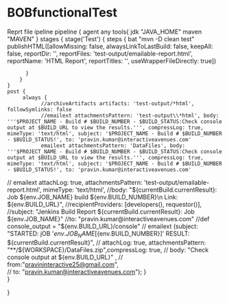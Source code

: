 # BOBfunctionalTest
Reprt file ipeline
pipeline {
    agent any
    tools{
        jdk "JAVA_HOME"
        maven "MAVEN"
        }
    stages {
        stage('Test') {
            steps {
                bat "mvn -D clean test"  
                publishHTML([allowMissing: false, alwaysLinkToLastBuild: false, keepAll: false, reportDir: '', reportFiles: 'test-output/emailable-report.html', reportName: 'HTML Report', reportTitles: '', useWrapperFileDirectly: true])

          }
        }
    }
    post {  
         always {  
               //archiveArtifacts artifacts: 'test-output/*html', followSymlinks: false
               //emailext attachmentsPattern: 'test-output\\*html', body: '''$PROJECT_NAME - Build # $BUILD_NUMBER - $BUILD_STATUS:Check console output at $BUILD_URL to view the results.''', compressLog: true, mimeType: 'text/html', subject: '$PROJECT_NAME - Build # $BUILD_NUMBER - $BUILD_STATUS!', to: 'pravin.kumar@interactiveavenues.com'
               emailext attachmentsPattern: 'DataFiles', body: '''$PROJECT_NAME - Build # $BUILD_NUMBER - $BUILD_STATUS:Check console output at $BUILD_URL to view the results.''', compressLog: true, mimeType: 'text/html', subject: '$PROJECT_NAME - Build # $BUILD_NUMBER - $BUILD_STATUS!', to: 'pravin.kumar@interactiveavenues.com'

// emailext attachLog: true, attachmentsPattern: 'test-output/emailable-report.html', mimeType: 'text/html',
               //body: "${currentBuild.currentResult}: Job ${env.JOB_NAME} build ${env.BUILD_NUMBER}\n Link: ${env.BUILD_URL}",
               //recipientProviders: [developers(), requestor()],
               //subject: "Jenkins Build Report  ${currentBuild.currentResult}: Job ${env.JOB_NAME}"                        
               //to: "pravin.kumar@interactiveavenues.com"
             //def console_output = "${env.BUILD_URL}/console" 
               // emailext (subject: "STARTED: jOB '${env.JOB_NAME} [${env.BUILD_NUMBER}]' RESULT: ${currentBuild.currentResult}",
                      //  attachLog: true, attachmentsPattern: "**/${WORKSPACE}/DataFiles.zip",compressLog: true,
                      //  body: "Check console output at   ${env.BUILD_URL}" ,
                       // from:"pravininteractive25@gmail.com",            
                       // to: "pravin.kumar@interactiveavenues.com");
                 }  
    }   

}
